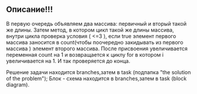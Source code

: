## Описание!!!

В первую очередь объявляем два массива: первичный и вторый такой же длины. Затем метод, в котором цикл такой же длины массива, внутри цикла проверка условия ( <=3 ), если true элемент первого массива заносится в count(чтобы поочередно закидывать из первого массива ) элемент второго массива. После присвоения увеличивается переменная count на 1 и возвращается к циклу for в котором i увеличивается на 1. И так проверяется до конца.


Решение задачи находится branches,затем в task (подпапка "the solution of the problem");
Блок - схема находится в branches,затем в task (block diagram).